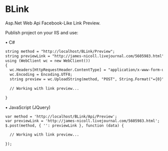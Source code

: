 # BLink
Asp.Net Web Api Facebook-Like Link Preview.
<p>
  Publish project on your IIS and use:
</p>

&bull; C#

```html
string method = "http://localhost/BLink/Preview";
string previewLink = "http://james-nicoll.livejournal.com/5605983.html";
using (WebClient wc = new WebClient())
{
  wc.Headers[HttpRequestHeader.ContentType] = "application/x-www-form-urlencoded";
  wc.Encoding = Encoding.UTF8;
  string preview = wc.UploadString(method, "POST", String.Format("={0}", previewLink));
  
  // Working with link preview...
  
}
```

&bull; JavaScript (JQuery)

```html
var method = 'http://localhost/BLink/Api/Preview';
var previewLink = 'http://james-nicoll.livejournal.com/5605983.html';
$.post(method, { '': previewLink }, function (data) {

  // Working with link preview...
      
});
```

